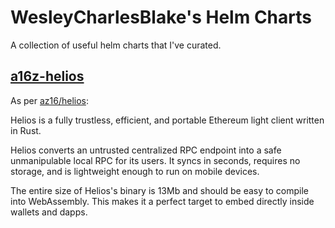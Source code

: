 # WesleyCharlesBlake's Helm Charts

A collection of useful helm charts that I've curated.

## [a16z-helios](charts/a16z-helios/)

As per [az16/helios](https://github.com/a16z/helios): 

Helios is a fully trustless, efficient, and portable Ethereum light client written in Rust.

Helios converts an untrusted centralized RPC endpoint into a safe unmanipulable local RPC for its users. It syncs in seconds, requires no storage, and is lightweight enough to run on mobile devices.

The entire size of Helios's binary is 13Mb and should be easy to compile into WebAssembly. This makes it a perfect target to embed directly inside wallets and dapps.

